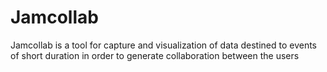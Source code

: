 Jamcollab
=========

Jamcollab is a tool for capture and visualization of data destined to events of short duration in order to generate collaboration between the users
